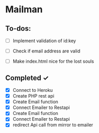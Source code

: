 # Mailman

## To-dos:

- [ ] Implement validation of id:key
- [ ] Check if email address are valid
- [ ] Make index.html nice for the lost souls 

 
## Completed ✓

- [x] Connect to Heroku
- [x] Create PHP rest api 
- [x] Create Email function
- [x] Connect Emailer to Restapi 
- [x] Create Email function
- [x] Connect Emailer to Restapi 
- [x] redirect Api call from mirror to emailer